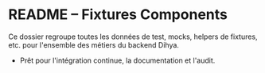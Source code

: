 # README – Fixtures Components

Ce dossier regroupe toutes les données de test, mocks, helpers de fixtures, etc. pour l'ensemble des métiers du backend Dihya.

- Prêt pour l'intégration continue, la documentation et l'audit.

